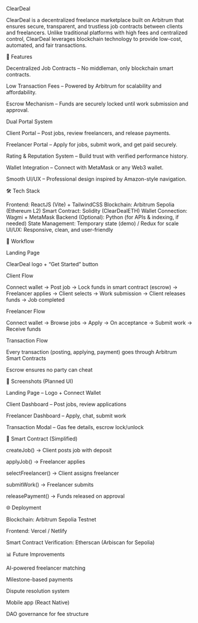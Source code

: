 ClearDeal

ClearDeal is a decentralized freelance marketplace built on Arbitrum that ensures secure, transparent, and trustless job contracts between clients and freelancers. Unlike traditional platforms with high fees and centralized control, ClearDeal leverages blockchain technology to provide low-cost, automated, and fair transactions.

🚀 Features

Decentralized Job Contracts – No middleman, only blockchain smart contracts.

Low Transaction Fees – Powered by Arbitrum for scalability and affordability.

Escrow Mechanism – Funds are securely locked until work submission and approval.

Dual Portal System

Client Portal – Post jobs, review freelancers, and release payments.

Freelancer Portal – Apply for jobs, submit work, and get paid securely.

Rating & Reputation System – Build trust with verified performance history.

Wallet Integration – Connect with MetaMask or any Web3 wallet.

Smooth UI/UX – Professional design inspired by Amazon-style navigation.

🛠 Tech Stack

Frontend: ReactJS (Vite) + TailwindCSS
Blockchain: Arbitrum Sepolia (Ethereum L2)
Smart Contract: Solidity (ClearDealETH)
Wallet Connection: Wagmi + MetaMask
Backend (Optional): Python (for APIs & indexing, if needed)
State Management: Temporary state (demo) / Redux for scale
UI/UX: Responsive, clean, and user-friendly

🔄 Workflow

Landing Page

ClearDeal logo + “Get Started” button

Client Flow

Connect wallet → Post job → Lock funds in smart contract (escrow) → Freelancer applies → Client selects → Work submission → Client releases funds → Job completed

Freelancer Flow

Connect wallet → Browse jobs → Apply → On acceptance → Submit work → Receive funds

Transaction Flow

Every transaction (posting, applying, payment) goes through Arbitrum Smart Contracts

Escrow ensures no party can cheat

📸 Screenshots (Planned UI)

Landing Page – Logo + Connect Wallet

Client Dashboard – Post jobs, review applications

Freelancer Dashboard – Apply, chat, submit work

Transaction Modal – Gas fee details, escrow lock/unlock

📜 Smart Contract (Simplified)

createJob() → Client posts job with deposit

applyJob() → Freelancer applies

selectFreelancer() → Client assigns freelancer

submitWork() → Freelancer submits

releasePayment() → Funds released on approval

🌐 Deployment

Blockchain: Arbitrum Sepolia Testnet

Frontend: Vercel / Netlify

Smart Contract Verification: Etherscan (Arbiscan for Sepolia)

📊 Future Improvements

AI-powered freelancer matching

Milestone-based payments

Dispute resolution system

Mobile app (React Native)

DAO governance for fee structure
